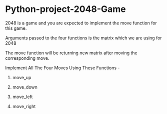 # Python-project-2048-Game

2048 is a game and you are expected to implement the move function for this game.

Arguments passed to the four functions is the matrix which we are using for 2048

The move function will be returning new matrix after moving the corresponding move.

Implement All The Four Moves Using These Functions -

1. move_up

2. move_down

3. move_left

4. move_right
